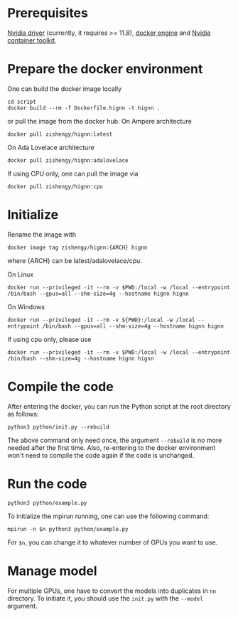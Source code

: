 # Prerequisites
[Nvidia driver](https://www.nvidia.com/en-us/drivers/) (currently, it requires >= 11.8), [docker engine](https://docs.docker.com/engine/install/) and [Nvidia container toolkit](https://docs.nvidia.com/datacenter/cloud-native/container-toolkit/latest/install-guide.html).

# Prepare the docker environment
One can build the docker image locally
```shell
cd script
docker build --rm -f Dockerfile.hignn -t hignn .
```
or pull the image from the docker hub. On Ampere architecture
```shell
docker pull zishengy/hignn:latest
```
On Ada Lovelace architecture
```shell
docker pull zishengy/hignn:adalovelace
```
If using CPU only, one can pull the image via
```
docker pull zishengy/hignn:cpu
```

# Initialize
Rename the image with
```shell
docker image tag zishengy/hignn:{ARCH} hignn
```
where {ARCH} can be latest/adalovelace/cpu.

On Linux
```shell
docker run --privileged -it --rm -v $PWD:/local -w /local --entrypoint /bin/bash --gpus=all --shm-size=4g --hostname hignn hignn
```
On Windows
```shell
docker run --privileged -it --rm -v ${PWD}:/local -w /local --entrypoint /bin/bash --gpus=all --shm-size=4g --hostname hignn hignn
```
If using cpu only, please use
```shell
docker run --privileged -it --rm -v $PWD:/local -w /local --entrypoint /bin/bash --shm-size=4g --hostname hignn hignn
```

# Compile the code

After entering the docker, you can run the Python script at the root directory as follows:
```shell
python3 python/init.py --rebuild
```

The above command only need once, the argument ``--rebuild`` is no more needed after the first time.  Also, re-entering to the docker environment won't need to compile the code again if the code is unchanged.

# Run the code

```shell
python3 python/example.py
```

To initialize the mpirun running, one can use the following command:
```shell
mpirun -n $n python3 python/example.py
```
For ``$n``, you can change it to whatever number of GPUs you want to use.

# Manage model
For multiple GPUs, one have to convert the models into duplicates in ``nn`` directory.  To initiate it, you should use the ``init.py`` with the ``--model`` argument.